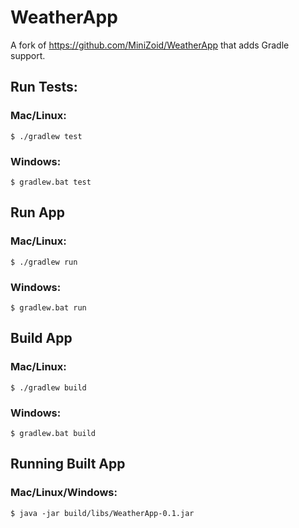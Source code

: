 # WeatherApp

A fork of https://github.com/MiniZoid/WeatherApp that adds Gradle support.

## Run Tests:

### Mac/Linux:

```shell
$ ./gradlew test
```

### Windows:

```shell
$ gradlew.bat test
```

## Run App

### Mac/Linux:

```shell
$ ./gradlew run
```

### Windows:

```shell
$ gradlew.bat run
```

## Build App

### Mac/Linux:

```shell
$ ./gradlew build
```

### Windows:

```shell
$ gradlew.bat build
```

## Running Built App

### Mac/Linux/Windows:

```shell
$ java -jar build/libs/WeatherApp-0.1.jar
```